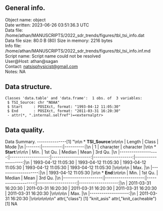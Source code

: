 <!-- This is a markdown file. -->


 General info.
---------------

Object name:    object      
Date written:   2023-06-26 03:51:36.3 UTC  
Data file:      /home/athan/MANUSCRIPTS/2022_sdr_trends/figures/tbl_tsi_info.dat      
Data file size: 80.0 B (80) 
Size in memory: 2216 bytes      
Info file:      /home/athan/MANUSCRIPTS/2022_sdr_trends/figures/tbl_tsi_info.inf.md      
Script name:    Script name could not be resolved      
User@Host:      athan@sagan   
Contact:        <natsisphysicist@gmail.com>      
Notes:          NA      


 Data structure.
-----------------

```
Classes 'data.table' and 'data.frame':	1 obs. of  3 variables:
 $ TSI_Source: chr "NOAA"
 $ Start     : POSIXct, format: "1993-04-12 11:05:30"
 $ End       : POSIXct, format: "2011-03-31 16:20:30"
 - attr(*, ".internal.selfref")=<externalptr> 
```


 Data quality.
---------------
 Data Summary.
---------------[1] "\n\n  * **TSI_Source**:\n\n\n    | Length |     Class |      Mode |\n    |-------:|----------:|----------:|\n    |      1 | character | character |\n\n  * **Start**:\n\n\n    |                Min. |             1st Qu. |              Median |                Mean |             3rd Qu. |\n    |--------------------:|--------------------:|--------------------:|--------------------:|--------------------:|\n    | 1993-04-12 11:05:30 | 1993-04-12 11:05:30 | 1993-04-12 11:05:30 | 1993-04-12 11:05:30 | 1993-04-12 11:05:30 |\n\n\n\n    |                Max. |\n    |--------------------:|\n    | 1993-04-12 11:05:30 |\n\n  * **End**:\n\n\n    |                Min. |             1st Qu. |              Median |                Mean |             3rd Qu. |\n    |--------------------:|--------------------:|--------------------:|--------------------:|--------------------:|\n    | 2011-03-31 16:20:30 | 2011-03-31 16:20:30 | 2011-03-31 16:20:30 | 2011-03-31 16:20:30 | 2011-03-31 16:20:30 |\n\n\n\n    |                Max. |\n    |--------------------:|\n    | 2011-03-31 16:20:30 |\n\n\n<!-- end of list -->\n\n\n"
attr(,"class")
[1] "knit_asis"
attr(,"knit_cacheable")
[1] NA

